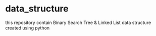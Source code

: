 # data_structure
this repository contain Binary Search Tree & Linked List data structure created using python  
